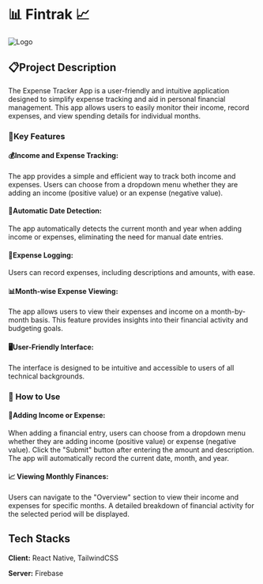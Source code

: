 
# 📊 Fintrak 📈





![Logo](https://github.com/CHIRANTAN-001/FinTrak/assets/82677314/1573fcbe-c93f-40e2-be1c-e0018fd3d0fb)


## 📋Project Description
The Expense Tracker App is a user-friendly and intuitive application designed to simplify expense tracking and aid in personal financial management. This app allows users to easily monitor their income, record expenses, and view spending details for individual months.

### 🌟Key Features

#### 💰Income and Expense Tracking: 
The app provides a simple and efficient way to track both income and expenses. Users can choose from a dropdown menu whether they are adding an income (positive value) or an expense (negative value).

#### 📅Automatic Date Detection: 
The app automatically detects the current month and year when adding income or expenses, eliminating the need for manual date entries.

#### 💸Expense Logging: 
Users can record expenses, including descriptions and amounts, with ease.

#### 📊Month-wise Expense Viewing: 
The app allows users to view their expenses and income on a month-by-month basis. This feature provides insights into their financial activity and budgeting goals.

#### 🖥️User-Friendly Interface: 
The interface is designed to be intuitive and accessible to users of all technical backgrounds.


### 🚀 How to Use
#### 💼Adding Income or Expense: 
When adding a financial entry, users can choose from a dropdown menu whether they are adding income (positive value) or expense (negative value). Click the "Submit" button after entering the amount and description. The app will automatically record the current date, month, and year.
#### 📈 Viewing Monthly Finances: 
Users can navigate to the "Overview" section to view their income and expenses for specific months. A detailed breakdown of financial activity for the selected period will be displayed.



## Tech Stacks

**Client:** React Native, TailwindCSS

**Server:** Firebase

